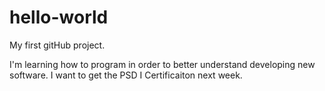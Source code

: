 # hello-world
My first gitHub project.

I'm learning how to program in order to better understand developing new software.
I want to get the PSD I Certificaiton next week.
